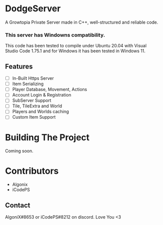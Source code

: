 # DodgeServer
A Growtopia Private Server made in C++, well-structured and reliable code.
### This server has Windowns compatibility.
This code has been tested to compile under Ubuntu 20.04 with Visual Studio Code 1.75.1 and for Windows it has been tested in Windows 11.

## Features
- [ ] In-Built Https Server
- [ ] Item Serializing
- [ ] Player Database, Movement, Actions
- [ ] Account Login & Registration
- [ ] SubServer Support
- [ ] Tile, TileExtra and World
- [ ] Players and Worlds caching
- [ ] Custom Item Support

# Building The Project
Coming soon.

# Contributors
- Algonix
- iCodePS

## Contact
AlgoniX#8653 or iCodePS#8212 on discord. Love You <3
